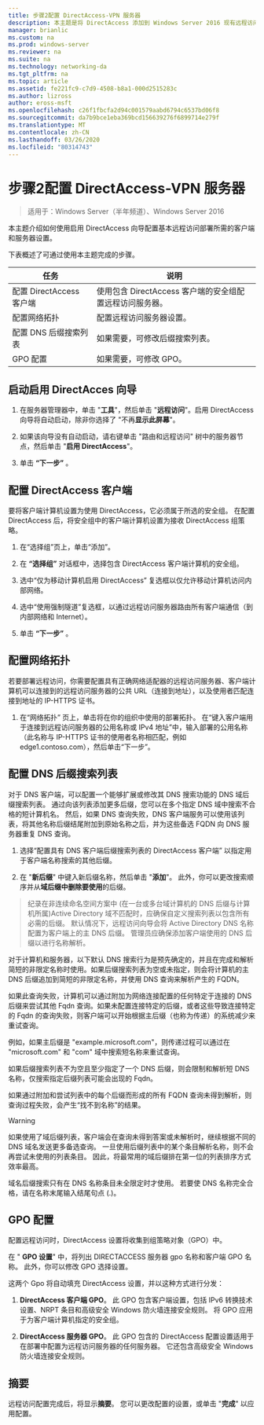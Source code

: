 ```yaml
---
title: 步骤2配置 DirectAccess-VPN 服务器
description: 本主题是将 DirectAccess 添加到 Windows Server 2016 现有远程访问（VPN）部署的指南的一部分
manager: brianlic
ms.custom: na
ms.prod: windows-server
ms.reviewer: na
ms.suite: na
ms.technology: networking-da
ms.tgt_pltfrm: na
ms.topic: article
ms.assetid: fe221fc9-c7d9-4508-b8a1-000d2515283c
ms.author: lizross
author: eross-msft
ms.openlocfilehash: c26f1fbcfa2d94c001579aabd6794c6537bd06f8
ms.sourcegitcommit: da7b9bce1eba369bcd156639276f6899714e279f
ms.translationtype: MT
ms.contentlocale: zh-CN
ms.lasthandoff: 03/26/2020
ms.locfileid: "80314743"
---
```

#  <a name="step-2-configure-the-directaccess-vpn-server"></a>步骤2配置 DirectAccess-VPN 服务器

>适用于：Windows Server（半年频道）、Windows Server 2016

本主题介绍如何使用启用 DirectAccess 向导配置基本远程访问部署所需的客户端和服务器设置。

下表概述了可通过使用本主题完成的步骤。

|任务       |说明|
|-----------|-----------|
|配置 DirectAccess 客户端|使用包含 DirectAccess 客户端的安全组配置远程访问服务器。|
|配置网络拓扑|配置远程访问服务器设置。|
|配置 DNS 后缀搜索列表|如果需要，可修改后缀搜索列表。|
|GPO 配置|如果需要，可修改 GPO。|

## <a name="to-start-the-enable-directacces-wizard"></a>启动启用 DirectAcces 向导

1. 在服务器管理器中，单击 "**工具**"，然后单击 "**远程访问**"。启用 DirectAccess 向导将自动启动，除非你选择了 "不再**显示此屏幕**"。 

2. 如果该向导没有自动启动，请右键单击 "路由和远程访问" 树中的服务器节点，然后单击 "**启用 DirectAccess**"。

3. 单击 **“下一步”** 。

## <a name="configure-directaccess-clients"></a>配置 DirectAccess 客户端

要将客户端计算机设置为使用 DirectAccess，它必须属于所选的安全组。 在配置 DirectAccess 后，将安全组中的客户端计算机设置为接收 DirectAccess 组策略。

1. 在“选择组”页上，单击“添加”。

2. 在 **“选择组”** 对话框中，选择包含 DirectAccess 客户端计算机的安全组。

3. 选中“仅为移动计算机启用 DirectAccess” 复选框以仅允许移动计算机访问内部网络。

4. 选中“使用强制隧道”复选框，以通过远程访问服务器路由所有客户端通信（到内部网络和 Internet）。

5. 单击 **“下一步”** 。

## <a name="configure-the-network-topology"></a>配置网络拓扑

若要部署远程访问，你需要配置具有正确网络适配器的远程访问服务器、客户端计算机可以连接到的远程访问服务器的公共 URL（连接到地址），以及使用者匹配连接到地址的 IP-HTTPS 证书。

1. 在“网络拓扑” 页上，单击将在你的组织中使用的部署拓扑。 在“键入客户端用于连接到远程访问服务器的公用名称或 IPv4 地址”中，输入部署的公用名称（此名称与 IP-HTTPS 证书的使用者名称相匹配，例如 edge1.contoso.com），然后单击“下一步”。

## <a name="configure-the-dns-suffix-search-list"></a>配置 DNS 后缀搜索列表

对于 DNS 客户端，可以配置一个能够扩展或修改其 DNS 搜索功能的 DNS 域后缀搜索列表。 通过向该列表添加更多后缀，您可以在多个指定 DNS 域中搜索不合格的短计算机名。 然后，如果 DNS 查询失败，DNS 客户端服务可以使用该列表，将其他名称后缀结尾附加到原始名称之后，并为这些备选 FQDN 向 DNS 服务器重复 DNS 查询。

1. 选择“配置具有 DNS 客户端后缀搜索列表的 DirectAccess 客户端” 以指定用于客户端名称搜索的其他后缀。

2. 在 "**新后缀**" 中键入新后缀名称，然后单击 "**添加**"。 此外，你可以更改搜索顺序并从**域后缀中删除要使用**的后缀。

>纪录在非连续命名空间方案中 \(在一台或多台域计算机的 DNS 后缀与计算机所属\)Active Directory 域不匹配时，应确保自定义搜索列表以包含所有必需的后缀。 默认情况下，远程访问向导会将 Active Directory DNS 名称配置为客户端上的主 DNS 后缀。 管理员应确保添加客户端使用的 DNS 后缀以进行名称解析。

对于计算机和服务器，以下默认 DNS 搜索行为是预先确定的，并且在完成和解析简短的非限定名称时使用。如果后缀搜索列表为空或未指定，则会将计算机的主 DNS 后缀追加到简短的非限定名称，并使用 DNS 查询来解析产生的 FQDN。 

如果此查询失败，计算机可以通过附加为网络连接配置的任何特定于连接的 DNS 后缀来尝试其他 Fqdn 查询。如果未配置连接特定的后缀，或者这些导致连接特定的 Fqdn 的查询失败，则客户端可以开始根据主后缀（也称为传递）的系统减少来重试查询。

例如，如果主后缀是 "example.microsoft.com"，则传递过程可以通过在 "microsoft.com" 和 "com" 域中搜索短名称来重试查询。

如果后缀搜索列表不为空且至少指定了一个 DNS 后缀，则会限制和解析短 DNS 名称，仅搜索指定后缀列表可能会出现的 Fqdn。 

如果通过附加和尝试列表中的每个后缀而形成的所有 FQDN 查询未得到解析，则查询过程失败，会产生“找不到名称”的结果。 

> [!WARNING]
> 如果使用了域后缀列表，客户端会在查询未得到答案或未解析时，继续根据不同的 DNS 域名发送更多备选查询。 一旦使用后缀列表中的某个条目解析名称，则不会再尝试未使用的列表条目。 因此，将最常用的域后缀排在第一位的列表排序方式效率最高。
> 
> 域名后缀搜索只有在 DNS 名称条目未全限定时才使用。 若要使 DNS 名称完全合格，请在名称末尾输入结尾句点 (.)。

## <a name="gpo-configuration"></a>GPO 配置

配置远程访问时，DirectAccess 设置将收集到组策略对象（GPO）中。 

在 " **GPO 设置**" 中，将列出 DIRECTACCESS 服务器 gpo 名称和客户端 GPO 名称。 此外，你可以修改 GPO 选择设置。

这两个 Gpo 将自动填充 DirectAccess 设置，并以这种方式进行分发：

1. **DirectAccess 客户端 GPO**。 此 GPO 包含客户端设置，包括 IPv6 转换技术设置、NRPT 条目和高级安全 Windows 防火墙连接安全规则。 将 GPO 应用于为客户端计算机指定的安全组。

2. **DirectAccess 服务器 GPO**。 此 GPO 包含的 DirectAccess 配置设置适用于在部署中配置为远程访问服务器的任何服务器。 它还包含高级安全 Windows 防火墙连接安全规则。

## <a name="summary"></a>摘要

远程访问配置完成后，将显示**摘要**。 您可以更改配置的设置，或单击 "**完成**" 以应用配置。
